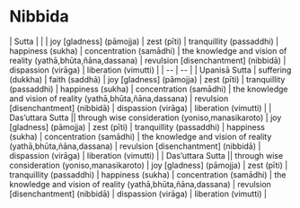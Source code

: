 # Nibbida

| Sutta |  |  | joy [gladness] (pāmojja) | zest (pīti) | tranquillity (passaddhi) | happiness (sukha) | concentration (samādhi) | the knowledge and vision of reality (yathā,bhūta,ñāna,dassana) | revulsion [disenchantment] (nibbidā) | dispassion (virāga) | liberation (vimutti) |
| -- | -- |
| Upanisā Sutta | suffering (dukkha) | faith (saddhā) | joy [gladness] (pāmojja) | zest (pīti) | tranquillity (passaddhi) | happiness (sukha) | concentration (samādhi) | the knowledge and vision of reality (yathā,bhūta,ñāna,dassana) | revulsion [disenchantment] (nibbidā) | dispassion (virāga) | liberation (vimutti) |
|  Das’uttara Sutta || through wise consideration (yoniso,manasikaroto) | joy [gladness] (pāmojja) | zest (pīti) | tranquillity (passaddhi) | happiness (sukha) | concentration (samādhi) | the knowledge and vision of reality (yathā,bhūta,ñāna,dassana) | revulsion [disenchantment] (nibbidā) | dispassion (virāga) | liberation (vimutti) |
|  Das’uttara Sutta || through wise consideration (yoniso,manasikaroto) | joy [gladness] (pāmojja) | zest (pīti) | tranquillity (passaddhi) | happiness (sukha) | concentration (samādhi) | the knowledge and vision of reality (yathā,bhūta,ñāna,dassana) | revulsion [disenchantment] (nibbidā) | dispassion (virāga) | liberation (vimutti) |